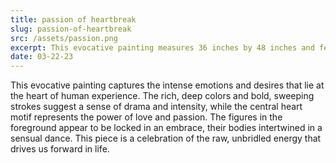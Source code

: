 ```yaml
---
title: passion of heartbreak
slug: passion-of-heartbreak
src: /assets/passion.png
excerpt: This evocative painting measures 36 inches by 48 inches and features a central heart motif, with figures intertwined in a sensual dance against a background of rich, deep colors.
date: 03-22-23
---
```


This evocative painting captures the intense emotions and desires that lie at the heart of human experience. The rich, deep colors and bold, sweeping strokes suggest a sense of drama and intensity, while the central heart motif represents the power of love and passion. The figures in the foreground appear to be locked in an embrace, their bodies intertwined in a sensual dance. This piece is a celebration of the raw, unbridled energy that drives us forward in life.
